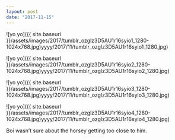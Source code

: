 ```yaml
---
layout: post
date: "2017-11-15"
---
```


![yo yo]({{ site.baseurl }}/assets/images/2017/tumblr_ozglz3D5AU1r16syio1_1280-1024x768.jpg)yyyy/2017/11/tumblr_ozglz3D5AU1r16syio1_1280.jpg)

![yo yo]({{ site.baseurl }}/assets/images/2017/tumblr_ozglz3D5AU1r16syio2_1280-1024x768.jpg)yyyy/2017/11/tumblr_ozglz3D5AU1r16syio2_1280.jpg)

![yo yo]({{ site.baseurl }}/assets/images/2017/tumblr_ozglz3D5AU1r16syio3_1280-1024x768.jpg)yyyy/2017/11/tumblr_ozglz3D5AU1r16syio3_1280.jpg)

![yo yo]({{ site.baseurl }}/assets/images/2017/tumblr_ozglz3D5AU1r16syio4_1280-1024x768.jpg)yyyy/2017/11/tumblr_ozglz3D5AU1r16syio4_1280.jpg)

Boi wasn’t sure about the horsey getting too close to him.
